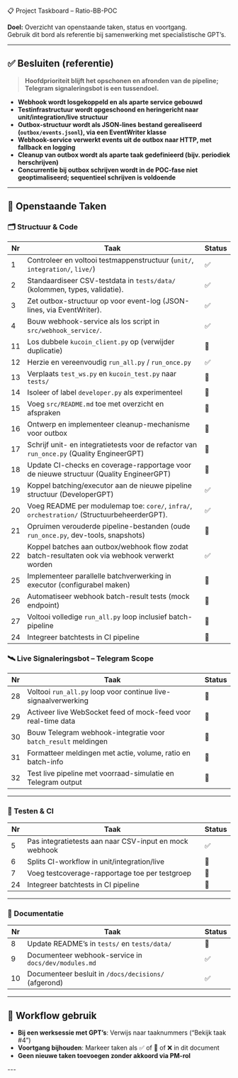 📋 Project Taskboard – Ratio-BB-POC

**Doel:** Overzicht van openstaande taken, status en voortgang.  
Gebruik dit bord als referentie bij samenwerking met specialistische GPT’s.

---

## ✅ Besluiten (referentie)

> **Hoofdprioriteit blijft het opschonen en afronden van de pipeline; Telegram signaleringsbot is een tussendoel.**

- **Webhook wordt losgekoppeld en als aparte service gebouwd**  
- **Testinfrastructuur wordt opgeschoond en heringericht naar unit/integration/live structuur**  
- **Outbox-structuur wordt als JSON-lines bestand gerealiseerd (`outbox/events.jsonl`), via een EventWriter klasse**  
- **Webhook-service verwerkt events uit de outbox naar HTTP, met fallback en logging**  
- **Cleanup van outbox wordt als aparte taak gedefinieerd (bijv. periodiek herschrijven)**  
- **Concurrentie bij outbox schrijven wordt in de POC-fase niet geoptimaliseerd; sequentieel schrijven is voldoende**

---

## 🚧 Openstaande Taken

### 🗂️ Structuur & Code

| Nr | Taak | Status |
|----|-----------------------------------------------------------------------------------------------|----|
| 1  | Controleer en voltooi testmappenstructuur (`unit/`, `integration/`, `live/`)                  | ✅ |
| 2  | Standaardiseer CSV-testdata in `tests/data/` (kolommen, types, validatie).                    | ✅ |
| 3  | Zet outbox-structuur op voor event-log (JSON-lines, via EventWriter).                         | ✅ |
| 4  | Bouw webhook-service als los script in `src/webhook_service/`.                                | ✅ |
| 11 | Los dubbele `kucoin_client.py` op (verwijder duplicatie)                                      | 🔄 |
| 12 | Herzie en vereenvoudig `run_all.py` / `run_once.py`                                           | ✅ |
| 13 | Verplaats `test_ws.py` en `kucoin_test.py` naar `tests/`                                      | 🔄 |
| 14 | Isoleer of label `developer.py` als experimenteel                                             | 🔄 |
| 15 | Voeg `src/README.md` toe met overzicht en afspraken                                           | 🔄 |
| 16 | Ontwerp en implementeer cleanup-mechanisme voor outbox                                        | 🔄 |
| 17 | Schrijf unit- en integratietests voor de refactor van `run_once.py` (Quality EngineerGPT)     | 🔄 |
| 18 | Update CI-checks en coverage-rapportage voor de nieuwe structuur (Quality EngineerGPT)        | 🔄 |
| 19 | Koppel batching/executor aan de nieuwe pipeline structuur (DeveloperGPT)                      | ✅ |
| 20 | Voeg README per modulemap toe: `core/`, `infra/`, `orchestration/` (StructuurbeheerderGPT).   | ✅ |
| 21 | Opruimen verouderde pipeline-bestanden (oude `run_once.py`, dev-tools, snapshots)             | 🔄 |
| 22 | Koppel batches aan outbox/webhook flow zodat batch-resultaten ook via webhook verwerkt worden | ✅ |
| 25 | Implementeer parallelle batchverwerking in executor (configurabel maken)                      | 🔄 |
| 26 | Automatiseer webhook batch-result tests (mock endpoint)                                       | 🔄 |
| 27 | Voltooi volledige `run_all.py` loop inclusief batch-pipeline                                  | 🔄 |
| 24 | Integreer batchtests in CI pipeline                                                           | 🔄 |

### 🛰️ Live Signaleringsbot – Telegram Scope

| Nr | Taak | Status |
|----|----------------------------------------------------------------|----|
| 28 | Voltooi `run_all.py` loop voor continue live-signaalverwerking | 🔄 |
| 29 | Activeer live WebSocket feed of mock-feed voor real-time data  | 🔄 |
| 30 | Bouw Telegram webhook-integratie voor `batch_result` meldingen | 🔄 |
| 31 | Formatteer meldingen met actie, volume, ratio en batch-info    | 🔄 |
| 32 | Test live pipeline met voorraad-simulatie en Telegram output   | 🔄 |

---

### 🧪 Testen & CI

| Nr | Taak | Status |
|----|-------------------------------------------------------|----|
| 5 | Pas integratietests aan naar CSV-input en mock webhook | ✅ |
| 6 | Splits CI-workflow in unit/integration/live            | 🔄 |
| 7 | Voeg testcoverage-rapportage toe per testgroep         | 🔄 |
| 24 | Integreer batchtests in CI pipeline                   | 🔄 |

---

### 📝 Documentatie

| Nr | Taak | Status |
|----|------------------------------------------------------|----|
| 8 | Update README’s in `tests/` en `tests/data/`          | 🔄 |
| 9 | Documenteer webhook-service in `docs/dev/modules.md`  | ✅ |
| 10 | Documenteer besluit in `/docs/decisions/` (afgerond) | ✅ |

---

## 🔄 Workflow gebruik

- **Bij een werksessie met GPT’s**: Verwijs naar taaknummers (“Bekijk taak #4”)
- **Voortgang bijhouden**: Markeer taken als ✅ of 🔄 of ❌ in dit document
- **Geen nieuwe taken toevoegen zonder akkoord via PM-rol**

---</file>